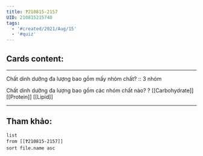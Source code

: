 ```yaml
---
title: ❓210815-2157
UID: 210815215740
tags:
  - '#created/2021/Aug/15'
  - '#quiz'
---
```


## Cards content:
---

Chất dinh dưỡng đa lượng bao gồm mấy nhóm chất? :: 3 nhóm
<!--SR:!2021-10-15,45,290-->

Chất dinh dưỡng đa lượng bao gồm các nhóm chất nào?
?
[[Carbohydrate]]
[[Protein]]
[[Lipid]]
<!--SR:!2021-11-13,69,310-->

---

## Tham khảo:
```dataview
list
from [[❓210815-2157]]
sort file.name asc
```